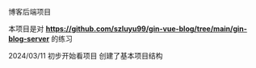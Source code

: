 博客后端项目

本项目是对 **https://github.com/szluyu99/gin-vue-blog/tree/main/gin-blog-server** 的练习

2024/03/11 初步开始看项目 创建了基本项目结构